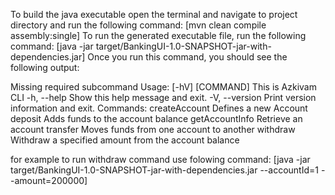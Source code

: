 To build the java executable open the terminal and navigate to project directory and  run the following command:
[mvn clean compile assembly:single]
To run the generated executable file, run the following command:
[java -jar target/BankingUI-1.0-SNAPSHOT-jar-with-dependencies.jar]
Once you run this command, you should see the following output:

Missing required subcommand
Usage:  [-hV] [COMMAND]
This is Azkivam CLI
  -h, --help      Show this help message and exit.
  -V, --version   Print version information and exit.
Commands:
  createAccount   Defines a new Account
  deposit         Adds funds to the account balance
  getAccountInfo  Retrieve an account
  transfer        Moves funds from one account to another
  withdraw        Withdraw a specified amount from the account balance
  
for example to run withdraw command use folowing command:
[java -jar target/BankingUI-1.0-SNAPSHOT-jar-with-dependencies.jar --accountId=1 --amount=200000]
